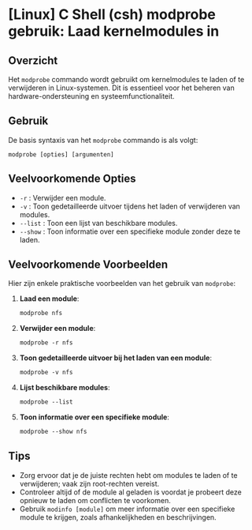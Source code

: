 # [Linux] C Shell (csh) modprobe gebruik: Laad kernelmodules in

## Overzicht
Het `modprobe` commando wordt gebruikt om kernelmodules te laden of te verwijderen in Linux-systemen. Dit is essentieel voor het beheren van hardware-ondersteuning en systeemfunctionaliteit.

## Gebruik
De basis syntaxis van het `modprobe` commando is als volgt:

```
modprobe [opties] [argumenten]
```

## Veelvoorkomende Opties
- `-r` : Verwijder een module.
- `-v` : Toon gedetailleerde uitvoer tijdens het laden of verwijderen van modules.
- `--list` : Toon een lijst van beschikbare modules.
- `--show` : Toon informatie over een specifieke module zonder deze te laden.

## Veelvoorkomende Voorbeelden
Hier zijn enkele praktische voorbeelden van het gebruik van `modprobe`:

1. **Laad een module**:
   ```csh
   modprobe nfs
   ```

2. **Verwijder een module**:
   ```csh
   modprobe -r nfs
   ```

3. **Toon gedetailleerde uitvoer bij het laden van een module**:
   ```csh
   modprobe -v nfs
   ```

4. **Lijst beschikbare modules**:
   ```csh
   modprobe --list
   ```

5. **Toon informatie over een specifieke module**:
   ```csh
   modprobe --show nfs
   ```

## Tips
- Zorg ervoor dat je de juiste rechten hebt om modules te laden of te verwijderen; vaak zijn root-rechten vereist.
- Controleer altijd of de module al geladen is voordat je probeert deze opnieuw te laden om conflicten te voorkomen.
- Gebruik `modinfo [module]` om meer informatie over een specifieke module te krijgen, zoals afhankelijkheden en beschrijvingen.